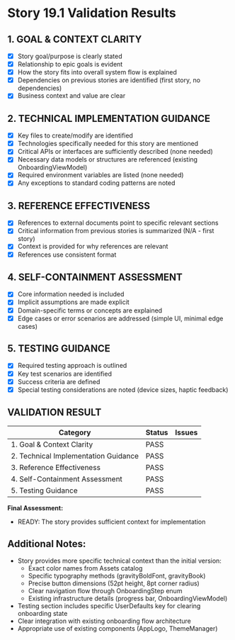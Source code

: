 # Story 19.1 Validation Results

## 1. GOAL & CONTEXT CLARITY

- [x] Story goal/purpose is clearly stated
- [x] Relationship to epic goals is evident
- [x] How the story fits into overall system flow is explained
- [x] Dependencies on previous stories are identified (first story, no dependencies)
- [x] Business context and value are clear

## 2. TECHNICAL IMPLEMENTATION GUIDANCE

- [x] Key files to create/modify are identified
- [x] Technologies specifically needed for this story are mentioned
- [x] Critical APIs or interfaces are sufficiently described (none needed)
- [x] Necessary data models or structures are referenced (existing OnboardingViewModel)
- [x] Required environment variables are listed (none needed)
- [x] Any exceptions to standard coding patterns are noted

## 3. REFERENCE EFFECTIVENESS

- [x] References to external documents point to specific relevant sections
- [x] Critical information from previous stories is summarized (N/A - first story)
- [x] Context is provided for why references are relevant
- [x] References use consistent format

## 4. SELF-CONTAINMENT ASSESSMENT

- [x] Core information needed is included
- [x] Implicit assumptions are made explicit
- [x] Domain-specific terms or concepts are explained
- [x] Edge cases or error scenarios are addressed (simple UI, minimal edge cases)

## 5. TESTING GUIDANCE

- [x] Required testing approach is outlined
- [x] Key test scenarios are identified
- [x] Success criteria are defined
- [x] Special testing considerations are noted (device sizes, haptic feedback)

## VALIDATION RESULT

| Category                             | Status | Issues |
| ------------------------------------ | ------ | ------ |
| 1. Goal & Context Clarity            | PASS   |        |
| 2. Technical Implementation Guidance | PASS   |        |
| 3. Reference Effectiveness           | PASS   |        |
| 4. Self-Containment Assessment       | PASS   |        |
| 5. Testing Guidance                  | PASS   |        |

**Final Assessment:**

- READY: The story provides sufficient context for implementation

## Additional Notes:

- Story provides more specific technical context than the initial version:
  - Exact color names from Assets catalog
  - Specific typography methods (gravityBoldFont, gravityBook)
  - Precise button dimensions (52pt height, 8pt corner radius)
  - Clear navigation flow through OnboardingStep enum
  - Existing infrastructure details (progress bar, OnboardingViewModel)
- Testing section includes specific UserDefaults key for clearing onboarding state
- Clear integration with existing onboarding flow architecture
- Appropriate use of existing components (AppLogo, ThemeManager)
